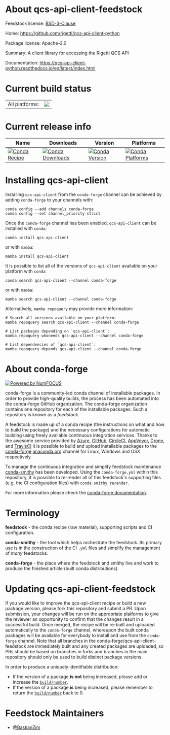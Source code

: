 About qcs-api-client-feedstock
==============================

Feedstock license: [BSD-3-Clause](https://github.com/conda-forge/qcs-api-client-feedstock/blob/main/LICENSE.txt)

Home: https://github.com/rigetti/qcs-api-client-python

Package license: Apache-2.0

Summary: A client library for accessing the Rigetti QCS API

Documentation: https://qcs-api-client-python.readthedocs.io/en/latest/index.html

Current build status
====================


<table><tr><td>All platforms:</td>
    <td>
      <a href="https://dev.azure.com/conda-forge/feedstock-builds/_build/latest?definitionId=14378&branchName=main">
        <img src="https://dev.azure.com/conda-forge/feedstock-builds/_apis/build/status/qcs-api-client-feedstock?branchName=main">
      </a>
    </td>
  </tr>
</table>

Current release info
====================

| Name | Downloads | Version | Platforms |
| --- | --- | --- | --- |
| [![Conda Recipe](https://img.shields.io/badge/recipe-qcs--api--client-green.svg)](https://anaconda.org/conda-forge/qcs-api-client) | [![Conda Downloads](https://img.shields.io/conda/dn/conda-forge/qcs-api-client.svg)](https://anaconda.org/conda-forge/qcs-api-client) | [![Conda Version](https://img.shields.io/conda/vn/conda-forge/qcs-api-client.svg)](https://anaconda.org/conda-forge/qcs-api-client) | [![Conda Platforms](https://img.shields.io/conda/pn/conda-forge/qcs-api-client.svg)](https://anaconda.org/conda-forge/qcs-api-client) |

Installing qcs-api-client
=========================

Installing `qcs-api-client` from the `conda-forge` channel can be achieved by adding `conda-forge` to your channels with:

```
conda config --add channels conda-forge
conda config --set channel_priority strict
```

Once the `conda-forge` channel has been enabled, `qcs-api-client` can be installed with `conda`:

```
conda install qcs-api-client
```

or with `mamba`:

```
mamba install qcs-api-client
```

It is possible to list all of the versions of `qcs-api-client` available on your platform with `conda`:

```
conda search qcs-api-client --channel conda-forge
```

or with `mamba`:

```
mamba search qcs-api-client --channel conda-forge
```

Alternatively, `mamba repoquery` may provide more information:

```
# Search all versions available on your platform:
mamba repoquery search qcs-api-client --channel conda-forge

# List packages depending on `qcs-api-client`:
mamba repoquery whoneeds qcs-api-client --channel conda-forge

# List dependencies of `qcs-api-client`:
mamba repoquery depends qcs-api-client --channel conda-forge
```


About conda-forge
=================

[![Powered by
NumFOCUS](https://img.shields.io/badge/powered%20by-NumFOCUS-orange.svg?style=flat&colorA=E1523D&colorB=007D8A)](https://numfocus.org)

conda-forge is a community-led conda channel of installable packages.
In order to provide high-quality builds, the process has been automated into the
conda-forge GitHub organization. The conda-forge organization contains one repository
for each of the installable packages. Such a repository is known as a *feedstock*.

A feedstock is made up of a conda recipe (the instructions on what and how to build
the package) and the necessary configurations for automatic building using freely
available continuous integration services. Thanks to the awesome service provided by
[Azure](https://azure.microsoft.com/en-us/services/devops/), [GitHub](https://github.com/),
[CircleCI](https://circleci.com/), [AppVeyor](https://www.appveyor.com/),
[Drone](https://cloud.drone.io/welcome), and [TravisCI](https://travis-ci.com/)
it is possible to build and upload installable packages to the
[conda-forge](https://anaconda.org/conda-forge) [anaconda.org](https://anaconda.org/)
channel for Linux, Windows and OSX respectively.

To manage the continuous integration and simplify feedstock maintenance
[conda-smithy](https://github.com/conda-forge/conda-smithy) has been developed.
Using the ``conda-forge.yml`` within this repository, it is possible to re-render all of
this feedstock's supporting files (e.g. the CI configuration files) with ``conda smithy rerender``.

For more information please check the [conda-forge documentation](https://conda-forge.org/docs/).

Terminology
===========

**feedstock** - the conda recipe (raw material), supporting scripts and CI configuration.

**conda-smithy** - the tool which helps orchestrate the feedstock.
                   Its primary use is in the construction of the CI ``.yml`` files
                   and simplify the management of *many* feedstocks.

**conda-forge** - the place where the feedstock and smithy live and work to
                  produce the finished article (built conda distributions)


Updating qcs-api-client-feedstock
=================================

If you would like to improve the qcs-api-client recipe or build a new
package version, please fork this repository and submit a PR. Upon submission,
your changes will be run on the appropriate platforms to give the reviewer an
opportunity to confirm that the changes result in a successful build. Once
merged, the recipe will be re-built and uploaded automatically to the
`conda-forge` channel, whereupon the built conda packages will be available for
everybody to install and use from the `conda-forge` channel.
Note that all branches in the conda-forge/qcs-api-client-feedstock are
immediately built and any created packages are uploaded, so PRs should be based
on branches in forks and branches in the main repository should only be used to
build distinct package versions.

In order to produce a uniquely identifiable distribution:
 * If the version of a package **is not** being increased, please add or increase
   the [``build/number``](https://docs.conda.io/projects/conda-build/en/latest/resources/define-metadata.html#build-number-and-string).
 * If the version of a package **is** being increased, please remember to return
   the [``build/number``](https://docs.conda.io/projects/conda-build/en/latest/resources/define-metadata.html#build-number-and-string)
   back to 0.

Feedstock Maintainers
=====================

* [@BastianZim](https://github.com/BastianZim/)


